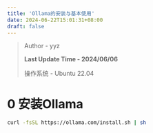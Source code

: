 ```yaml
---
title: 'Ollama的安装与基本使用'
date: 2024-06-22T15:01:31+08:00
draft: false
---
```


> Author - yyz
>
> **Last Update Time - 2024/06/06**
>
> 操作系统 - Ubuntu 22.04

# 0 安装Ollama

```bash
curl -fsSL https://ollama.com/install.sh | sh
```

